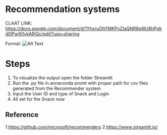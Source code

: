 # **Recommendation systems**

CLAAT LINK: https://docs.google.com/document/d/1YhxruOhYMKPvZIaQNR8p9lU8hPgkdl0Pw9i1vkARiQc/edit?usp=sharing

Format: ![Alt Text](https://github.com/Abhishek-Gargha-Maheshwarappa/INFO7374DigitalMarketingAnalytics/blob/master/Assignment%204/image.JPG)


# **Steps**
1. To visualize the output open the folder Streamlit
2. Run the .py file in annaconda promt with proper path for csv files generated from the Recommender system
3. Input the User ID and type of Snack and Login
4. All set for the Snack now 

## **Reference**

1.https://github.com/microsoft/recommenders
2.https://www.streamlit.io/
